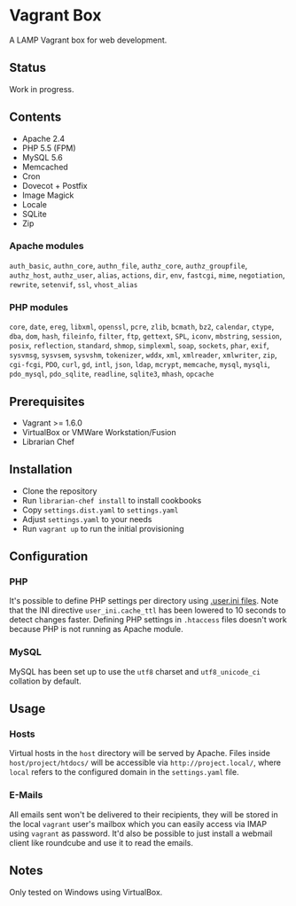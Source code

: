 # Vagrant Box
A LAMP Vagrant box for web development.

## Status
Work in progress.

## Contents
* Apache 2.4
* PHP 5.5 (FPM)
* MySQL 5.6
* Memcached
* Cron
* Dovecot + Postfix
* Image Magick
* Locale
* SQLite
* Zip

### Apache modules
`auth_basic`, `authn_core`, `authn_file`, `authz_core`, `authz_groupfile`, `authz_host`, `authz_user`, `alias`,
`actions`, `dir`, `env`, `fastcgi`, `mime`, `negotiation`, `rewrite`, `setenvif`, `ssl`, `vhost_alias`

### PHP modules
`core`, `date`, `ereg`, `libxml`, `openssl`, `pcre`, `zlib`, `bcmath`, `bz2`, `calendar`, `ctype`, `dba`, `dom`,
`hash`, `fileinfo`, `filter`, `ftp`, `gettext`, `SPL`, `iconv`, `mbstring`, `session`, `posix`, `reflection`,
`standard`, `shmop`, `simplexml`, `soap`, `sockets`, `phar`, `exif`, `sysvmsg`, `sysvsem`, `sysvshm`, `tokenizer`,
`wddx`, `xml`, `xmlreader`, `xmlwriter`, `zip`, `cgi-fcgi`, `PDO`, `curl`, `gd`, `intl`, `json`, `ldap`, `mcrypt`,
`memcache`, `mysql`, `mysqli`, `pdo_mysql`, `pdo_sqlite`, `readline`, `sqlite3`, `mhash`, `opcache`

## Prerequisites
* Vagrant >= 1.6.0
* VirtualBox or VMWare Workstation/Fusion
* Librarian Chef

## Installation
* Clone the repository
* Run `librarian-chef install` to install cookbooks
* Copy `settings.dist.yaml` to `settings.yaml`
* Adjust `settings.yaml` to your needs
* Run `vagrant up` to run the initial provisioning

## Configuration

### PHP

It's possible to define PHP settings per directory using [.user.ini files](http://php.net/manual/en/configuration.file.per-user.php).
Note that the INI directive `user_ini.cache_ttl` has been lowered to 10 seconds to detect changes faster.
Defining PHP settings in `.htaccess` files doesn't work because PHP is not running as Apache module.

### MySQL

MySQL has been set up to use the `utf8` charset and `utf8_unicode_ci` collation by default.

## Usage

### Hosts
Virtual hosts in the `host` directory will be served by Apache.
Files inside `host/project/htdocs/` will be accessible via `http://project.local/`,
where `local` refers to the configured domain in the `settings.yaml` file.

### E-Mails
All emails sent won't be delivered to their recipients, they will be stored
in the local `vagrant` user's mailbox which you can easily access via IMAP
using `vagrant` as password. It'd also be possible to just install a webmail
client like roundcube and use it to read the emails.

## Notes
Only tested on Windows using VirtualBox.
